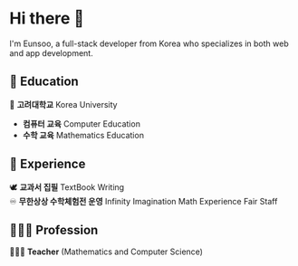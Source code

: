 # Hi there 👋
I'm Eunsoo, a full-stack developer from Korea who specializes in both web and app development. 

## 🏫 Education

🐯 **고려대학교** Korea University  
   - **컴퓨터 교육** Computer Education
   - **수학 교육** Mathematics Education  

## 💼 Experience

🕊️ **교과서 집필** TextBook Writing  
♾️ **무한상상 수학체험전 운영** Infinity Imagination Math Experience Fair Staff

## 👩🏻‍🏫 Profession

👩🏻‍🏫 **Teacher** (Mathematics and Computer Science)  


